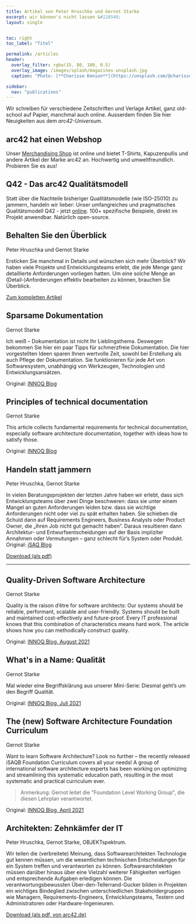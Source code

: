 ```yaml
---
title: Artikel von Peter Hruschka und Gernot Starke
excerpt: wir können's nicht lassen &#128540;
layout: single


toc: right
toc_label: "Titel"

permalink: /articles
header:
  overlay_filter: rgba(15, 80, 180, 0.5)
  overlay_image: /images/splash/magazines-unsplash.jpg
  caption: "Photo: [**Charisse Kenion**](https://unsplash.com/@charissek)"

sidebar:
  nav: "publications"
---
```


Wir schreiben für verschiedene Zeitschriften und Verlage Artikel, ganz old-school auf Papier, manchmal auch online.
Ausserdem finden Sie hier Neuigkeiten aus dem _arc42-Universum_.

## arc42 hat einen Webshop
Unser [Merchandising Shop](https://arc42.myspreadshop.de) ist online und bietet T-Shirts, Kapuzenpullis und andere Artikel der Marke arc42 an. 
Hochwertig und umweltfreundlich. 
Probieren Sie es aus!

## Q42 - Das arc42 Qualitätsmodell
Statt über die Nachteile bisheriger Qualitätsmodelle (wie ISO-25010) zu jammern, handeln wir lieber:
Unser umfangreiches und pragmatisches Qualitätsmodell Q42 - jetzt [online](https://quality.arc42.org). 
100+ spezifische Beispiele, direkt im Projekt anwendbar. 
Natürlich open-source.


## Behalten Sie den Überblick 

Peter Hruschka und Gernot Starke

Ersticken Sie manchmal in Details und wünschen sich mehr Überblick?
Wir haben viele Projekte und Entwicklungsteams erlebt, die jede Menge ganz detaillierte Anforderungen vorliegen hatten. Um eine solche Menge an (Detail-)Anforderungen effektiv bearbeiten zu können, brauchen Sie Überblick. 

[Zum kompletten Artikel](/articles/2022-11-requirements-overview)


## Sparsame Dokumentation

Gernot Starke

Ich weiß – Dokumentation ist nicht Ihr Lieblingsthema. Deswegen bekommen Sie hier ein paar Tipps für schmerzfreie Dokumentation. Die hier vorgestellten Ideen sparen Ihnen wertvolle Zeit, sowohl bei Erstellung als auch Pflege der Dokumentation. Sie funktionieren für jede Art von Softwaresystem, unabhängig von Werkzeugen, Technologien und Entwicklungsansätzen.

Original: [INNOQ Blog](https://www.innoq.com/de/articles/2022/09/sparsame-dokumentation/)


## Principles of technical documentation

Gernot Starke

This article collects fundamental requirements for technical documentation,
especially software architecture documentation, together with ideas how to satisfy those.

Original: [INNOQ Blog](https://www.innoq.com/en/articles/2022/01/principles-of-technical-documentation/)

## Handeln statt jammern

Peter Hruschka, Gernot Starke

In vielen Beratungsprojekten der letzten Jahre haben wir erlebt, dass sich Entwicklungsteams über zwei Dinge beschweren: dass sie unter einem Mangel an guten Anforderungen leiden bzw. dass sie wichtige Anforderungen nicht oder viel zu spät erhalten haben. Sie schieben die Schuld dann auf Requirements Engineers, Business Analysts oder Product Owner, die „ihren Job nicht gut gemacht haben“. Daraus resultieren dann Architektur- und Entwurfsentscheidungen auf der Basis impliziter Annahmen oder Vermutungen – ganz schlecht für‘s System oder Produkt.
Original: [iSAQ Blog](https://www.isaqb.org/de/blog/handeln-statt-jammern/)

<a href="/downloads/Handeln-statt-Jammern.pdf" target="_blank" rel="noopener noreferrer nofollow">Download (als pdf)</a>

<hr/>
 
## Quality-Driven Software Architecture

Gernot Starke

Quality is the raison d’être for software architects: Our systems should be reliable, performant, scalable and user-friendly. Systems should be built and maintained cost-effectively and future-proof. Every IT professional knows that this combination of characteristics means hard work. The article shows how you can methodically construct quality. 

Original: <a href="https://www.innoq.com/de/articles/2021/08/quality-driven-software-architecture-revised/" target="_blank" rel="noopener noreferrer nofollow">INNOQ Blog, August 2021</a>


## What's in a Name: Qualität

Gernot Starke

Mal wieder eine Begriffsklärung aus unserer Mini-Serie: Diesmal geht’s um den Begriff Qualität. 

Original: <a href="https://www.innoq.com/de/blog/whats-in-a-name-qualitaet/" target="_blank" rel="noopener noreferrer nofollow">INNOQ Blog, Juli 2021</a>

## The (new) Software Architecture Foundation Curriculum

Gernot Starke

Want to learn Software Architecture? 
Look no further – the recently released iSAQB Foundation Curriculum covers all your needs! 
A group of international software architecture experts has been working on optimizing and streamlining this systematic education path, 
resulting in the most systematic and practical curriculum ever. 

>Anmerkung: Gernot leitet die "Foundation Level Working Group", die diesen Lehrplan verantwortet.

Original: <a href="https://www.innoq.com/en/blog/isaqb-foundation-2021/" target="_blank" rel="noopener noreferrer nofollow">INNOQ Blog, April 2021</a>

## Architekten: Zehnkämfer der IT

Peter Hruschka, Gernot Starke, OBJEKTspektrum.

Wir teilen die (verbreitete) Meinung, dass Softwarearchitekten Technologie gut kennen müssen, um die wesentlichen technischen Entscheidungen für ein System treffen und verantworten zu können. 
Softwarearchitekten müssen darüber hinaus über eine Vielzahl weiterer Fähigkeiten verfügen und entsprechende Aufgaben erledigen können. 
Die verantwortungsbewussten Über-den-Tellerrand-Gucker bilden in Projekten ein wichtiges Bindeglied zwischen unterschiedlichen Stakeholdergruppen wie Managern, Requirements-Engineers, Entwicklungsteams, Testern und Administratoren oder Hardware-Ingenieuren. 

<a href="https://www.arc42.de/downloads/zehnkaempfer.pdf" target="_blank" rel="noopener noreferrer nofollow">Download (als pdf, von arc42.de)</a>


 

